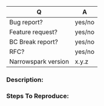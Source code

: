 | Q                | A
| ---------------- | -----
| Bug report?      | yes/no
| Feature request? | yes/no
| BC Break report? | yes/no
| RFC?             | yes/no
| Narrowspark version  | x.y.z

<!--
- Please fill in this template according to your issue.
- For support request or how-tos, visit https://narrowspark.com/support
- Otherwise, remove this comment.
-->

### Description:

### Steps To Reproduce:
